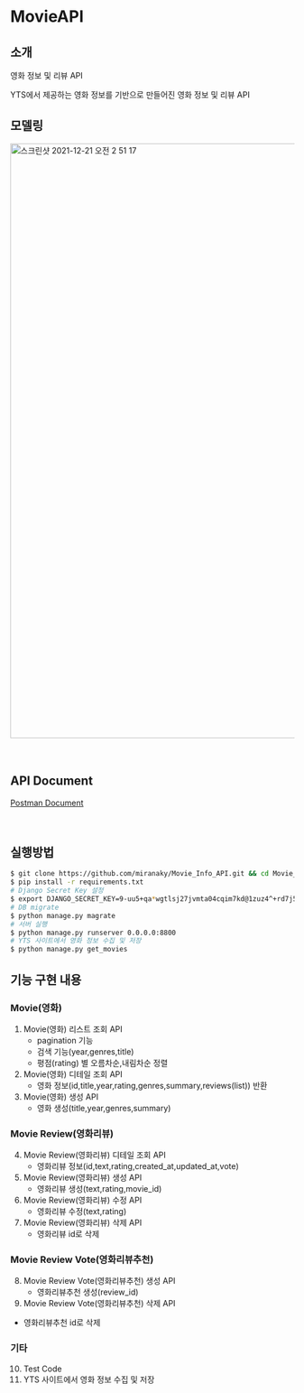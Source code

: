 # MovieAPI

## 소개

영화 정보 및 리뷰 API

YTS에서 제공하는 영화 정보를 기반으로 만들어진 영화 정보 및 리뷰 API

## 모델링

<img width="1054" alt="스크린샷 2021-12-21 오전 2 51 17" src="https://user-images.githubusercontent.com/5153352/146810713-0027575f-5c5e-4a04-8559-bb44bf02405e.png">
<br>
<br>
<br>

## API Document

[Postman Document](https://documenter.getpostman.com/view/13670333/UVRBkki7)
<br>
<br>
<br>

## 실행방법

```bash
$ git clone https://github.com/miranaky/Movie_Info_API.git && cd Movie_Info_API
$ pip install -r requirements.txt
# Django Secret Key 설정
$ export DJANGO_SECRET_KEY=9-uu5+qa*wgtlsj27jvmta04cqim7kd@1zuz4^+rd7j5@
# DB migrate
$ python manage.py magrate
# 서버 실행
$ python manage.py runserver 0.0.0.0:8800
# YTS 사이트에서 영화 정보 수집 및 저장
$ python manage.py get_movies
```

## 기능 구현 내용

### Movie(영화)

1. Movie(영화) 리스트 조회 API
   - pagination 기능
   - 검색 기능(year,genres,title)
   - 평점(rating) 별 오름차순,내림차순 정렬
2. Movie(영화) 디테일 조회 API
   - 영화 정보(id,title,year,rating,genres,summary,reviews(list)) 반환
3. Movie(영화) 생성 API
   - 영화 생성(title,year,genres,summary)

### Movie Review(영화리뷰)

4. Movie Review(영화리뷰) 디테일 조회 API
   - 영화리뷰 정보(id,text,rating,created_at,updated_at,vote)
5. Movie Review(영화리뷰) 생성 API
   - 영화리뷰 생성(text,rating,movie_id)
6. Movie Review(영화리뷰) 수정 API
   - 영화리뷰 수정(text,rating)
7. Movie Review(영화리뷰) 삭제 API
   - 영화리뷰 id로 삭제

### Movie Review Vote(영화리뷰추천)

8. Movie Review Vote(영화리뷰추천) 생성 API
   - 영화리뷰추천 생성(review_id)
9. Movie Review Vote(영화리뷰추천) 삭제 API

- 영화리뷰추천 id로 삭제

### 기타

10. Test Code
11. YTS 사이트에서 영화 정보 수집 및 저장
